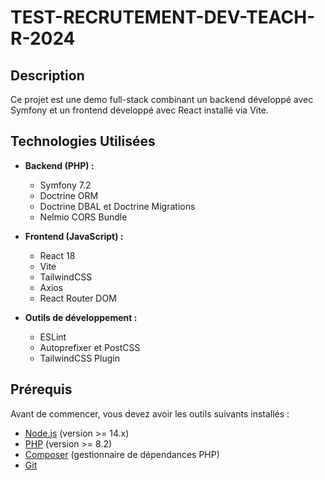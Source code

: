 # **TEST-RECRUTEMENT-DEV-TEACH-R-2024**

## Description

Ce projet est une demo full-stack combinant un backend développé avec Symfony et un frontend développé avec React installé via Vite.

## Technologies Utilisées

- **Backend (PHP) :**
  - Symfony 7.2
  - Doctrine ORM
  - Doctrine DBAL et Doctrine Migrations
  - Nelmio CORS Bundle

- **Frontend (JavaScript) :**
  - React 18 
  - Vite 
  - TailwindCSS 
  - Axios 
  - React Router DOM

- **Outils de développement :**
  - ESLint
  - Autoprefixer et PostCSS
  - TailwindCSS Plugin

## Prérequis

Avant de commencer, vous devez avoir les outils suivants installés :

- [Node.js](https://nodejs.org/) (version >= 14.x)
- [PHP](https://www.php.net/) (version >= 8.2)
- [Composer](https://getcomposer.org/) (gestionnaire de dépendances PHP)
- [Git](https://git-scm.com/)
